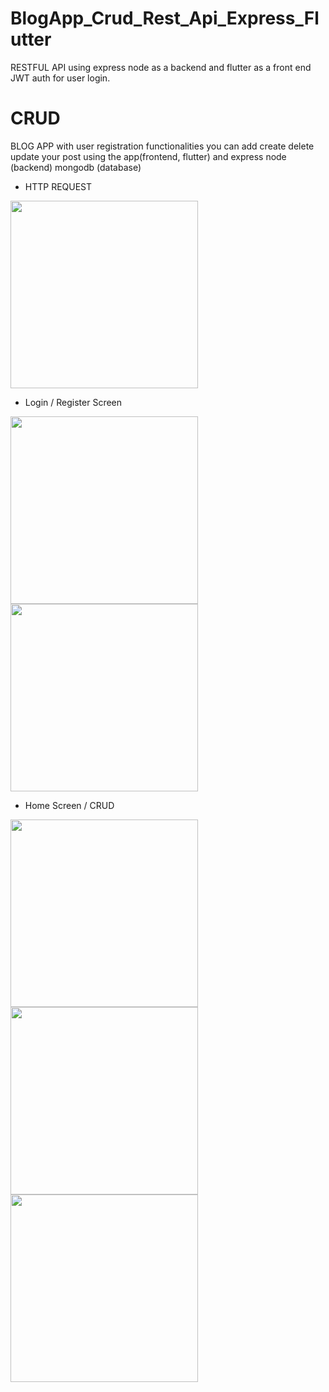 # BlogApp_Crud_Rest_Api_Express_Flutter
  RESTFUL API using express node as a backend and flutter as a front end
  JWT auth for user login.

# CRUD
  BLOG APP with user registration functionalities 
  you can add create delete update your post using the app(frontend, flutter)
  and express node (backend) mongodb (database)

- HTTP REQUEST
 <img src="/images/http_request.jpg" width="300"> 

- Login / Register Screen
<p float="left">
<img src="/images/1.png" width="300">  <img src="/images/2.png" width="300">
 </p>

- Home Screen / CRUD
<p float="left">
<img src="/images/3.png" width="300">  <img src="/images/4.png" width="300"> <img src="/images/4.png" width="300">
 </p>
